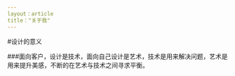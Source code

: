 ```yaml
---
layout：article
title："关于我"
---
```


#设计的意义

###面向客户，设计是技术，面向自己设计是艺术，技术是用来解决问题，艺术是用来提升美感，不断的在艺术与技术之间寻求平衡。

